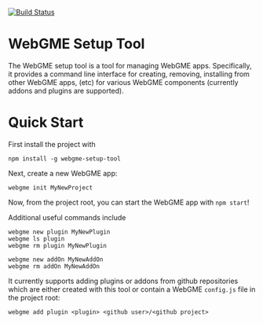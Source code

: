 [![Build Status](https://travis-ci.org/webgme/webgme-setup-tool.svg?branch=master)](https://travis-ci.org/webgme/webgme-setup-tool)
# WebGME Setup Tool
The WebGME setup tool is a tool for managing WebGME apps. Specifically, it provides a command line interface for creating, removing, installing from other WebGME apps, (etc) for various WebGME components (currently addons and plugins are supported).

# Quick Start
First install the project with 

```
npm install -g webgme-setup-tool
```

Next, create a new WebGME app:

```
webgme init MyNewProject
```

Now, from the project root, you can start the WebGME app with `npm start`!

Additional useful commands include
```
webgme new plugin MyNewPlugin
webgme ls plugin
webgme rm plugin MyNewPlugin

webgme new addOn MyNewAddOn
webgme rm addOn MyNewAddOn
```

It currently supports adding plugins or addons from github repositories which are either created with this tool or contain a WebGME `config.js` file in the project root:

```
webgme add plugin <plugin> <github user>/<github project>
```

